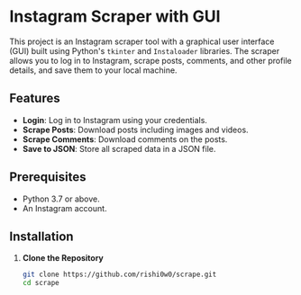 # Instagram Scraper with GUI

This project is an Instagram scraper tool with a graphical user interface (GUI) built using Python's `tkinter` and `Instaloader` libraries. 
The scraper allows you to log in to Instagram, scrape posts, comments, and other profile details, and save them to your local machine.

## Features

- **Login**: Log in to Instagram using your credentials.
- **Scrape Posts**: Download posts including images and videos.
- **Scrape Comments**: Download comments on the posts.
- **Save to JSON**: Store all scraped data in a JSON file.

## Prerequisites

- Python 3.7 or above.
- An Instagram account.

## Installation

1. **Clone the Repository**
   ```bash 
   git clone https://github.com/rishi0w0/scrape.git 
   cd scrape
   
